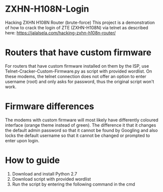 # ZXHN-H108N-Login
Hacking ZXHN H108N Router (brute-force)
This project is a demonstration of how to crack the login of ZTE (ZXHN-H108N) via telnet as described here: https://jalalsela.com/hacking-zxhn-h108n-router/

# Routers that have custom firmware
For routers that have custom firmware installed on them by the ISP, use Telnet-Cracker-Custom-Firmware.py as script with provided wordlist.
On these modems, the telnet connection does not offer an option to enter username (root) and only asks for password, thus the original script won't work.

# Firmware differences
The modems with custom firmware will most likely have differently coloured interface (orange theme instead of green).
The difference it that it changes the default admin password so that it cannot be found by Googling and also locks the default username so that it cannot be changed or prompted to enter upon login.

# How to guide
1. Download and install Python 2.7
2. Download script with provided wordlist
3. Run the script by entering the following command in the cmd